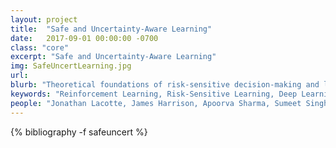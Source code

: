 ```yaml
---
layout: project
title:  "Safe and Uncertainty-Aware Learning"
date:   2017-09-01 00:00:00 -0700
class: "core"
excerpt: "Safe and Uncertainty-Aware Learning"
img: SafeUncertLearning.jpg
url: 
blurb: "Theoretical foundations of risk-sensitive decision-making and learning. Deployment of safety-critical systems in uncertain environments requires predicting and reacting to rare but potentially disastrous event. Our group focuses on devising risk-sensitive algorithms for various types of real world scenarios. This includes projects to devise algorithms for risk-sensitive planning, for inferring the profile of a risk-sensitive expert (e.g., inverse reinforcement learning, imitation learning), for interactive decision making for self-driving cars (e.g., for traffic weaving scenarios), for safe transfer of control policies from simulation environments to the real world (e.g., autonomous driving in varying weather conditions), and new techniques to merge formal methods with stochastic optimal control and deep learning for high-confidence implementation on safety-critical systems."
keywords: "Reinforcement Learning, Risk-Sensitive Learning, Deep Learning"
people: "Jonathan Lacotte, James Harrison, Apoorva Sharma, Sumeet Singh, Spencer M. Richards"
---
```


<div class="project_bib">
{% bibliography -f safeuncert %}
</div>
